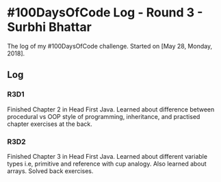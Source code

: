 # #100DaysOfCode Log - Round 3 - Surbhi Bhattar

The log of my #100DaysOfCode challenge. Started on [May 28, Monday, 2018].

## Log

### R3D1 
Finished Chapter 2 in Head First Java. Learned about difference between procedural vs OOP style of programming, inheritance, and practised chapter exercises at the back.

### R3D2
Finished Chapter 3 in Head First Java. Learned about different variable types i.e, primitive and reference with cup analogy. Also learned about arrays. Solved back exercises.

